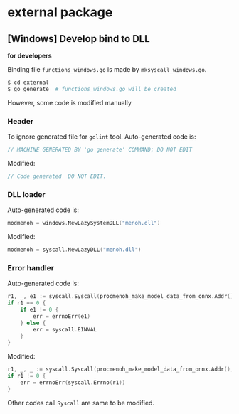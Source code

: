 # external package

## [Windows] Develop bind to DLL

**for developers**

Binding file `functions_windows.go` is made by `mksyscall_windows.go`.

```bash
$ cd external
$ go generate  # functions_windows.go will be created
```

However, some code is modified manually

### Header

To ignore generated file for `golint` tool. Auto-generated code is:

```go
// MACHINE GENERATED BY 'go generate' COMMAND; DO NOT EDIT
```

Modified:

```go
// Code generated  DO NOT EDIT.
```

### DLL loader

Auto-generated code is:

```go
modmenoh = windows.NewLazySystemDLL("menoh.dll")
```

Modified:

```go
modmenoh = syscall.NewLazyDLL("menoh.dll")
```

### Error handler

Auto-generated code is:

```go
r1, _, e1 := syscall.Syscall(procmenoh_make_model_data_from_onnx.Addr(), 2, uintptr(unsafe.Pointer(path)), uintptr(mdHandle), 0)
if r1 == 0 {
	if e1 != 0 {
		err = errnoErr(e1)
	} else {
		err = syscall.EINVAL
	}
}
```

Modified:

```go
r1, _, _ := syscall.Syscall(procmenoh_make_model_data_from_onnx.Addr(), 2, uintptr(unsafe.Pointer(path)), uintptr(mdHandle), 0)
if r1 != 0 {
	err = errnoErr(syscall.Errno(r1))
}
```

Other codes call `Syscall` are same to be modified.
